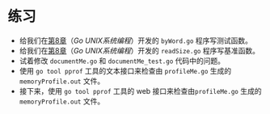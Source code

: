 # **练习**

+ 给我们在[第8章](https://github.com/hantmac/Mastering_Go_ZH_CN/tree/master/eBook/chapter8/8.0.md)（*Go UNIX系统编程*）开发的 `byWord.go` 程序写测试函数。
+ 给我们在[第8章](https://github.com/hantmac/Mastering_Go_ZH_CN/tree/master/eBook/chapter8/8.0.md)（*Go UNIX系统编程*）开发的 `readSize.go` 程序写基准函数。
+ 试着修改 `documentMe.go` 和 `documentMe_test.go` 代码中的问题。
+ 使用 `go tool pprof` 工具的文本接口来检查由 `profileMe.go` 生成的 `memoryProfile.out` 文件。
+ 接下来，使用 `go tool pprof` 工具的 web 接口来检查由`profileMe.go` 生成的 `memoryProfile.out` 文件。